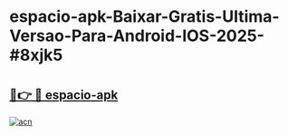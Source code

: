 # espacio-apk-Baixar-Gratis-Ultima-Versao-Para-Android-IOS-2025-#8xjk5

# <h2><a href="https://ainizakaria.my?title=espacio-apk&ref=25M">🔗👉 🔴 espacio-apk</a></h2>

[![acn](https://github.com/user-attachments/assets/0f9c940e-d8b0-45ae-aac7-cd30a18b3e1c)](https://ainizakaria.my?title=espacio-apk&ref=25M)

